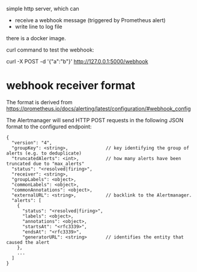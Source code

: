 simple http server, which can 

* receive a webhook message (triggered by Prometheus alert)
* write line to log file

there is a docker image.


curl command to test the webhook:


curl -X POST -d '{"a":"b"}' http://127.0.0.1:5000/webhook



# webhook receiver format

The format is derived from https://prometheus.io/docs/alerting/latest/configuration/#webhook_config

The Alertmanager will send HTTP POST requests in the following JSON format to the configured endpoint:

```
{
  "version": "4",
  "groupKey": <string>,              // key identifying the group of alerts (e.g. to deduplicate)
  "truncatedAlerts": <int>,          // how many alerts have been truncated due to "max_alerts"
  "status": "<resolved|firing>",
  "receiver": <string>,
  "groupLabels": <object>,
  "commonLabels": <object>,
  "commonAnnotations": <object>,
  "externalURL": <string>,           // backlink to the Alertmanager.
  "alerts": [
    {
      "status": "<resolved|firing>",
      "labels": <object>,
      "annotations": <object>,
      "startsAt": "<rfc3339>",
      "endsAt": "<rfc3339>",
      "generatorURL": <string>       // identifies the entity that caused the alert
    },
    ...
  ]
}
```